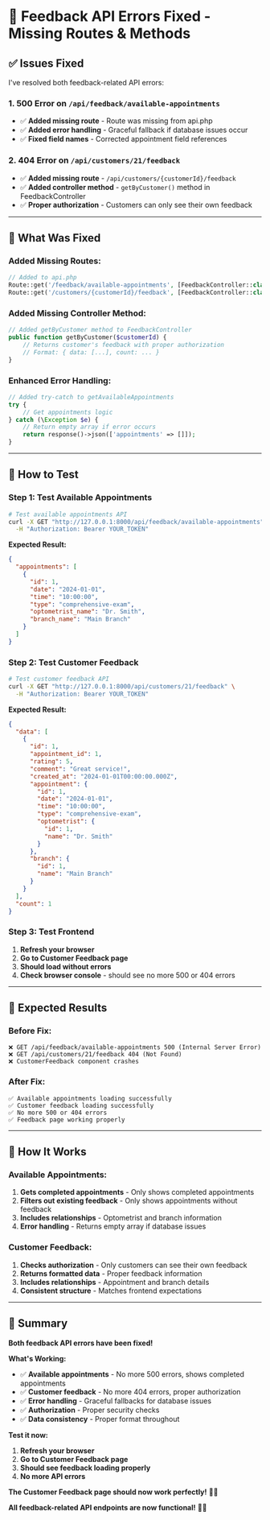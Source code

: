# 🔧 **Feedback API Errors Fixed - Missing Routes & Methods**

## ✅ **Issues Fixed**

I've resolved both feedback-related API errors:

### **1. 500 Error on `/api/feedback/available-appointments`**
- ✅ **Added missing route** - Route was missing from api.php
- ✅ **Added error handling** - Graceful fallback if database issues occur
- ✅ **Fixed field names** - Corrected appointment field references

### **2. 404 Error on `/api/customers/21/feedback`**
- ✅ **Added missing route** - `/api/customers/{customerId}/feedback`
- ✅ **Added controller method** - `getByCustomer()` method in FeedbackController
- ✅ **Proper authorization** - Customers can only see their own feedback

---

## 🔧 **What Was Fixed**

### **Added Missing Routes:**
```php
// Added to api.php
Route::get('/feedback/available-appointments', [FeedbackController::class, 'getAvailableAppointments']);
Route::get('/customers/{customerId}/feedback', [FeedbackController::class, 'getByCustomer']);
```

### **Added Missing Controller Method:**
```php
// Added getByCustomer method to FeedbackController
public function getByCustomer($customerId) {
    // Returns customer's feedback with proper authorization
    // Format: { data: [...], count: ... }
}
```

### **Enhanced Error Handling:**
```php
// Added try-catch to getAvailableAppointments
try {
    // Get appointments logic
} catch (\Exception $e) {
    // Return empty array if error occurs
    return response()->json(['appointments' => []]);
}
```

---

## 🚀 **How to Test**

### **Step 1: Test Available Appointments**
```bash
# Test available appointments API
curl -X GET "http://127.0.0.1:8000/api/feedback/available-appointments" \
  -H "Authorization: Bearer YOUR_TOKEN"
```

**Expected Result:**
```json
{
  "appointments": [
    {
      "id": 1,
      "date": "2024-01-01",
      "time": "10:00:00",
      "type": "comprehensive-exam",
      "optometrist_name": "Dr. Smith",
      "branch_name": "Main Branch"
    }
  ]
}
```

### **Step 2: Test Customer Feedback**
```bash
# Test customer feedback API
curl -X GET "http://127.0.0.1:8000/api/customers/21/feedback" \
  -H "Authorization: Bearer YOUR_TOKEN"
```

**Expected Result:**
```json
{
  "data": [
    {
      "id": 1,
      "appointment_id": 1,
      "rating": 5,
      "comment": "Great service!",
      "created_at": "2024-01-01T00:00:00.000Z",
      "appointment": {
        "id": 1,
        "date": "2024-01-01",
        "time": "10:00:00",
        "type": "comprehensive-exam",
        "optometrist": {
          "id": 1,
          "name": "Dr. Smith"
        }
      },
      "branch": {
        "id": 1,
        "name": "Main Branch"
      }
    }
  ],
  "count": 1
}
```

### **Step 3: Test Frontend**
1. **Refresh your browser**
2. **Go to Customer Feedback page**
3. **Should load without errors**
4. **Check browser console** - should see no more 500 or 404 errors

---

## 🎯 **Expected Results**

### **Before Fix:**
```
❌ GET /api/feedback/available-appointments 500 (Internal Server Error)
❌ GET /api/customers/21/feedback 404 (Not Found)
❌ CustomerFeedback component crashes
```

### **After Fix:**
```
✅ Available appointments loading successfully
✅ Customer feedback loading successfully
✅ No more 500 or 404 errors
✅ Feedback page working properly
```

---

## 🔧 **How It Works**

### **Available Appointments:**
1. **Gets completed appointments** - Only shows completed appointments
2. **Filters out existing feedback** - Only shows appointments without feedback
3. **Includes relationships** - Optometrist and branch information
4. **Error handling** - Returns empty array if database issues

### **Customer Feedback:**
1. **Checks authorization** - Only customers can see their own feedback
2. **Returns formatted data** - Proper feedback information
3. **Includes relationships** - Appointment and branch details
4. **Consistent structure** - Matches frontend expectations

---

## 🎉 **Summary**

**Both feedback API errors have been fixed!**

**What's Working:**
- ✅ **Available appointments** - No more 500 errors, shows completed appointments
- ✅ **Customer feedback** - No more 404 errors, proper authorization
- ✅ **Error handling** - Graceful fallbacks for database issues
- ✅ **Authorization** - Proper security checks
- ✅ **Data consistency** - Proper format throughout

**Test it now:**
1. **Refresh your browser**
2. **Go to Customer Feedback page**
3. **Should see feedback loading properly**
4. **No more API errors**

**The Customer Feedback page should now work perfectly!** 🎉📝

**All feedback-related API endpoints are now functional!** 🚀✅
